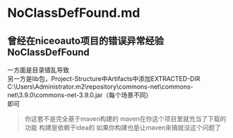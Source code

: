 # NoClassDefFound.md
## 曾经在niceoauto项目的错误异常经验NoClassDefFound
一方面是目录错乱导致  
另一方是lib包，Project-Structure中Artifacts中添加EXTRACTED-DIR  
C:\Users\Administrator\.m2\repository\commons-net\commons-net\3.9.0\commons-net-3.9.0.jar（每个场景不同）  
即可   
>你这套不是完全基于maven构建的 maven在你这个项目里就充当了下载的功能 构建是依赖于idea的 
如果你构建也是让maven来搞就没这个问题了
